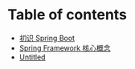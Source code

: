 # Table of contents

* [初识 Spring Boot](README.md)
* [Spring Framework 核心概念](untitled.md)
* [Untitled](untitled-1.md)

